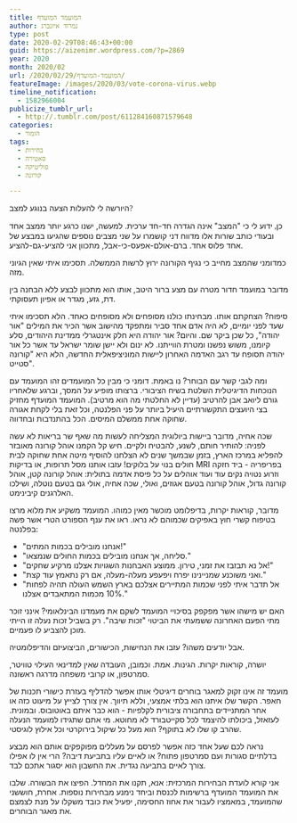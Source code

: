 ```yaml
---
title: המועמד המועדף
author: נמרוד איזנברג
type: post
date: 2020-02-29T08:46:43+00:00
guid: https://aizenimr.wordpress.com/?p=2869
year: 2020
month: 2020/02
url: /2020/02/29/המועמד-המועדף/
featureImage: /images/2020/03/vote-corona-virus.webp
timeline_notification:
  - 1582966004
publicize_tumblr_url:
  - http://.tumblr.com/post/611284160871579648
categories:
  - הומור
tags:
  - בחירות
  - סאטירה
  - פוליטיקה
  - קורונה

---
```

<span lang="he-IL">היורשה לי להעלות הצעה בנוגע למצב</span><span style="font-family:Liberation Serif, serif;"><span lang="en-US">?</span></span>

<span lang="he-IL">כן</span><span style="font-family:Liberation Serif, serif;"><span lang="en-US">, </span></span><span lang="he-IL">ידוע לי כי "המצב" אינה הגדרה חד-חד ערכית. למעשה, ישנו כרגע יותר ממצב אחד ובעודי כותב שורות אלו מדווח דני קושמרו על שני מצבים נוספים שהגיעו במבצע של אחד פלוס אחד. ברם-אולם-אפעס-כי-אבל, מתכוון אני להציע-גם-להציע.<br /> </span>

כמדומני שהמצב מחייב כי נגיף הקורונה ירוץ לרשות הממשלה. תסכימו איתי שאין הגיוני מזה.

מדובר במועמד חדור מטרה עם מצע ברור היטב, אותו הוא מתכוון לבצע ללא הבחנה בין דת, גזע, מגדר או אפיון תעסוקתי.

סיפוח? הצחקתם אותו. מבחינתו כולנו מסופחים ולא מסופחים כאחד. הלא תסכימו איתי שעד לפני יומיים, לא היה אדם אחד סביר ומתפקד מהישוב אשר הכיר את המילים "אור יהודה", כל שכן ביקר שם. והיום? אור יהודה היא חלק אינטגרלי ממדינת היהודים, סלע קיומנו, משוש נפשנו ומטרת הווייתנו. לא ינום ולא יישן שומר ישראל עד אשר כל אור יהודה תסופח עד רגב האדמה האחרון ליישות המוניציפאלית החדשה, הלא היא "קורונה סטייט".

ומה לגבי קשר עם הבוחר? נו באמת. דומני כי מבין כל המועמדים זהו המועמד עם הנוכחות הדיגיטלית השלטת בשיח הציבורי. ברצותו מופיע על המסך, וברגע שלאחריו גורם ליואב אבן להרטיב (עדיין לא החלטתי מה הוא מרטיב). המועמד המועדף מחזיק בצי היועצים התקשורתיים היעיל ביותר על פני הפלנטה, וכל זאת בלי לקחת אגורה שחוקה אחת ממשלם המיסים. הכל בהתנדבות ובחדווה.

שכה אחיה, מדובר ביישות ביולוגית המצליחה לעשות מה שאף שר בריאות לא עשה לפניה: להותיר חותם, לשנע, להבטיח ולקיים. חיש קל הקמנו אוהל קורונה מאובזר להפליא במרכז הארץ, בזמן שבמשך שנים לא הצלחנו להוסיף מיטה אחת שחוקה לבית חולים בנוי על בלוקים! עזבו אותנו מסל תרופות, או בדיקות MRI בפריפריה - ביד חזקה וזרוע נטויה נקים עוד ועוד אוהלים על כל פיסת אדמה בתולית: אוהל קורונה קטן, אוהל קורונה גדול, אוהל קורונה בטעם אגוזים, ואולי, שכה אחיה, אולי גם בטעם נוטלה, ושילכו האלרגנים קיבינימט.

מדובר, קוראות יקרות, בדיפלומט מוכשר מאין כמוהו. המועמד משקיע את מלוא מרצו בטיפוח קשרי חוץ באפיקים שכמוהם לא נראו. ראו את ענף הספורט הטרי אשר פשה בפלנטה:

- "אנחנו מובילים בכמות המתים!"  
- "סליחה, אך אנחנו מובילים בכמות החולים שנמצאו."  
- "אל נא תבזבז את זמני, טירון. ממוצע האבחנות השגויות אצלנו מרקיע שחקים!"  
- "ואני משוכנע שמניינינו יפרח ויפעפע מעלה-מעלה, אם רק נתאמץ עוד קצת."  
- "אל תדבר איתי לפני שכמות המתיירים אצלכם בארץ השמש העולה תהיה לפחות 10% מכמות המתאבדים אצלנו."

האם יש מישהו אשר מפקפק בסיכויי המועמד לשקם את מעמדנו הבינלאומי? אינני זוכר מתי הפעם האחרונה ששמעתי את הביטוי "זכות שיבה". רק בשביל זכות נעלה זו הייתי מוכן להצביע לו פעמיים.

אבל יודעים משהו? עזבו את הנחישות, הכישורים, הביצועיזם והדיפלומטיה.

יושרה, קוראות יקרות. הגינות. אמת. וכמובן, העובדה שאין למדינאי העילוי טוויטר, סמרטפון, או קרובי משפחה מדרגה ראשונה.

מועמד זה אינו זקוק למאגר בוחרים דיגיטלי אותו אפשר להדליף בעזרת כישורי תכנות של חאפר. הקשר שלו איתנו הוא בלתי אמצעי, וללא תיווך. אין צורך לצייץ על מיעוט כזה או אחר המתניידים בתחבורה ציבורית לקלפיות - הוא כבר איתם באוטובוס. ובמונית. לעזאזל, ביכולתו להיצמד לכל סקייטבורד לא מחוטא. מי אתם שתגידו למועמד הנעלה שהרב קו שלו לא בתוקף? הוא מעל כל שיקול בירוקרטי וכל אילוץ לוגיסטי.

נראה לכם שעל אחד כזה אפשר לפרסם על מעללים מפוקפקים אותם הוא מבצע בדלתיים סגורות ועם סמרטפון פתוח? או לאיים עליו בתביעת דיבה? הרי אין לו אפילו צורך לאיים בתביעה נגדית. את החשבון הוא יסגור אתכם לבד.

אני קורא לועדת הבחירות המרכזית: אנא, תקנו את המחדל. הפיצו את הבשורה. שלבו את המועמד המועדף ברשימות לכנסת וביחד נימנע מבחירות נוספות. אחרת, חוששני שהמועמד, במאמציו לעבור את אחוז החסימה, יפעיל את כובד משקלו על מנת לצמצם את מאגר הבוחרים.